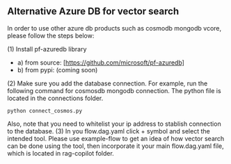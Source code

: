 ## Alternative Azure DB for vector search
In order to use other azure db products such as cosmodb mongodb vcore, please follow the steps below:

(1) Install pf-azuredb library
- a) from source: [https://github.com/microsoft/pf-azuredb]
- b) from pypi: (coming soon)

(2) Make sure you add the database connection. For example, run the following command for cosmosdb mongodb connection. The python file is located in the connections folder.  
```
python connect_cosmos.py
```
Also, note that you need to whitelist your ip address to stablish connection to the database. 
(3) In you flow.dag.yaml click + symbol and select the intended tool. Please use example-flow to get an idea of how vector search can be done using the tool, then incorporate it your main flow.dag.yaml file, which is located in rag-copilot folder.

